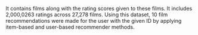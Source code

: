 It contains films along with the rating scores given to these films. It includes 2,000,0263 ratings across 27,278 films. Using this dataset, 10 film recommendations were made for the user with the given ID by applying item-based and user-based recommender methods.
